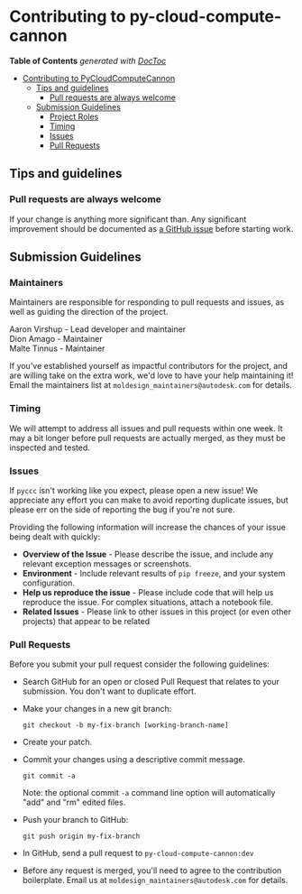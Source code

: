 # Contributing to py-cloud-compute-cannon


<!-- START doctoc generated TOC please keep comment here to allow auto update -->
<!-- DON'T EDIT THIS SECTION, INSTEAD RE-RUN doctoc TO UPDATE -->
**Table of Contents**  *generated with [DocToc](https://github.com/thlorenz/doctoc)*

- [Contributing to PyCloudComputeCannon](#contributing-to-PyCloudComputeCannon)
    - [Tips and guidelines](#tips-and-guidelines)
        - [Pull requests are always welcome](#pull-requests-are-always-welcome)
    - [Submission Guidelines](#submission-guidelines)
        - [Project Roles](#project-roles)
        - [Timing](#timing)
        - [Issues](#issues)
        - [Pull Requests](#pull-requests)

<!-- END doctoc generated TOC please keep comment here to allow auto update -->

<!-- to generate: npm install doctoc: doctoc --gitlab --maxlevel 3 CONTRIBUTING.md-->



## Tips and guidelines

### Pull requests are always welcome

If your change is anything more significant than. Any significant improvement should be
documented as [a GitHub issue](https://github.com/autodesk/py-cloud-compute-cannon/issues) before
starting work.


## Submission Guidelines

### Maintainers
Maintainers are responsible for responding to pull requests and issues, as well as guiding the direction of the project.

Aaron Virshup - Lead developer and maintainer<br>
Dion Amago - Maintainer<br>
Malte Tinnus - Maintainer

If you've established yourself as impactful contributors for the project, and are willing take on the extra work, we'd love to have your help maintaining it! Email the maintainers list at `moldesign_maintainers@autodesk.com` for details.

### Timing

We will attempt to address all issues and pull requests within one week. It may a bit longer before pull requests are actually merged, as they must be inspected and tested. 

### Issues

If `pyccc` isn't working like you expect, please open a new issue! We appreciate any effort you can make to avoid reporting duplicate issues, but please err on the side of reporting the bug if you're not sure.

Providing the following information will increase the chances of your issue being dealt with quickly:

* **Overview of the Issue** - Please describe the issue, and include any relevant exception messages or screenshots.
* **Environment** - Include relevant results of `pip freeze`, and your system configuration.
* **Help us reproduce the issue** - Please include code that will help us reproduce the issue. For complex situations, attach a notebook file.
* **Related Issues** - Please link to other issues in this project (or even other projects) that appear to be related 

### Pull Requests

Before you submit your pull request consider the following guidelines:

* Search GitHub for an open or closed Pull Request that relates to your submission. You don't want to duplicate effort.
* Make your changes in a new git branch:

     ```shell
     git checkout -b my-fix-branch [working-branch-name]
     ```

* Create your patch.
* Commit your changes using a descriptive commit message.

     ```shell
     git commit -a
     ```
  Note: the optional commit `-a` command line option will automatically "add" and "rm" edited files.

* Push your branch to GitHub:

    ```shell
    git push origin my-fix-branch
    ```

* In GitHub, send a pull request to `py-cloud-compute-cannon:dev`
* Before any request is merged, you'll need to agree to the contribution boilerplate. Email us at `moldesign_maintainers@autodesk.com` for details. 

